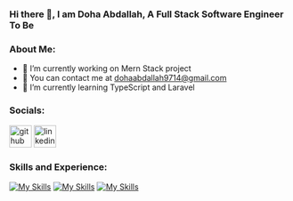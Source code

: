 ### Hi there 👋, I am Doha Abdallah, A Full Stack Software Engineer To Be

### About Me:

- 🔭 I’m currently working on Mern Stack project
- 🌱 You can contact me at dohaabdallah9714@gmail.com
- 🌱 I’m currently learning TypeScript and Laravel

### Socials:

[<img src='https://cdn.jsdelivr.net/npm/simple-icons@3.0.1/icons/github.svg' alt='github' height='40'>](https://github.com/https://github.com/Ab-Doha)  [<img src='https://cdn.jsdelivr.net/npm/simple-icons@3.0.1/icons/linkedin.svg' alt='linkedin' height='40'>](https://www.linkedin.com/in/https://www.linkedin.com/in/doha-abdallah-99726b312//)  

### Skills and Experience:

[![My Skills](https://skillicons.dev/icons?i=css3,html5,bootstrap,javascript&perline=4)](https://skillicons.dev)
[![My Skills](https://skillicons.dev/icons?i=php,mysql,mongodb,nodejs&perline=4)](https://skillicons.dev)
[![My Skills](https://skillicons.dev/icons?i=nodemon,npm,jwt,expressjs,react,jquery,tailwindcss,redux&perline=4)](https://skillicons.dev)
